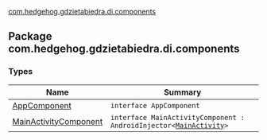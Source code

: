 [com.hedgehog.gdzietabiedra.di.components](./index.md)

## Package com.hedgehog.gdzietabiedra.di.components

### Types

| Name | Summary |
|---|---|
| [AppComponent](-app-component/index.md) | `interface AppComponent` |
| [MainActivityComponent](-main-activity-component/index.md) | `interface MainActivityComponent : AndroidInjector<`[`MainActivity`](../com.hedgehog.gdzietabiedra/-main-activity/index.md)`>` |
